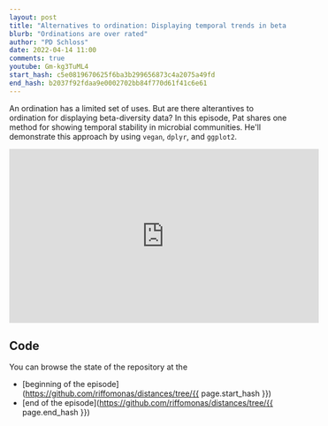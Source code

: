 ```yaml
---
layout: post
title: "Alternatives to ordination: Displaying temporal trends in beta diversity (CC204)"
blurb: "Ordinations are over rated"
author: "PD Schloss"
date: 2022-04-14 11:00
comments: true
youtube: Gm-kg3TuML4
start_hash: c5e0819670625f6ba3b299656873c4a2075a49fd
end_hash: b2037f92fdaa9e0002702bb84f770d61f41c6e61
---
```


An ordination has a limited set of uses. But are there alterantives to ordination for displaying beta-diversity data? In this episode, Pat shares one method for showing temporal stability in microbial communities. He'll demonstrate this approach by using `vegan`, `dplyr`, and `ggplot2`.


<iframe style="margin: 0 auto;display:block;" width="560" height="315" src="https://www.youtube.com/embed/{{ page.youtube }}" frameborder="0" allow="accelerometer; autoplay; encrypted-media; gyroscope; picture-in-picture" allowfullscreen></iframe>


## Code

You can browse the state of the repository at the
* [beginning of the episode](https://github.com/riffomonas/distances/tree/{{ page.start_hash }})
* [end of the episode](https://github.com/riffomonas/distances/tree/{{ page.end_hash }})
